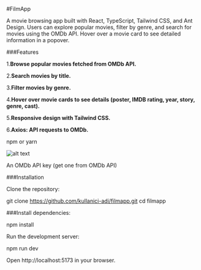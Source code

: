 #FilmApp

A movie browsing app built with React, TypeScript, Tailwind CSS, and Ant Design. Users can explore popular movies, filter by genre, and search for movies using the OMDb API. Hover over a movie card to see detailed information in a popover.

###Features



1.**Browse popular movies fetched from OMDb API.**



2.**Search movies by title.**



3.**Filter movies by genre.**



4.**Hover over movie cards to see details (poster, IMDB rating, year, story, genre, cast).**



5.**Responsive design with Tailwind CSS.**



6.**Axios: API requests to OMDb.**



npm or yarn

![alt text](/src/assets/movies.png)

An OMDb API key (get one from OMDb API)




###Installation


Clone the repository:

git clone https://github.com/kullanici-adi/filmapp.git
cd filmapp



###Install dependencies:

npm install


Run the development server:

npm run dev


Open http://localhost:5173 in your browser.

